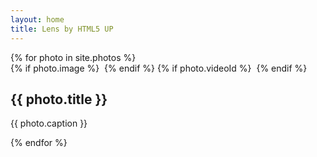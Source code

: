 ```yaml
---
layout: home
title: Lens by HTML5 UP
---
```


<!-- Thumbnail -->
<section id="thumbnails">{% for photo in site.photos %}
	<article>
        {% if photo.image %}
            <a class="thumbnail" href="{{ photo.image }}" data-position="left center"><img src="{{ photo.thumbnail }}" alt="" /></a>
        {% endif %}
        {% if photo.videoId %}
            <a class="thumbnail" data-videoId="{{ photo.videoId }}" data-thumbnail="{{ photo.thumbnail }}" data-position="left center"><img src="{{ photo.thumbnail }}" alt="" /></a>
        {% endif %}
		<h2>{{ photo.title }}</h2>
		<p>{{ photo.caption }}</p>
	</article>
{% endfor %}</section>

